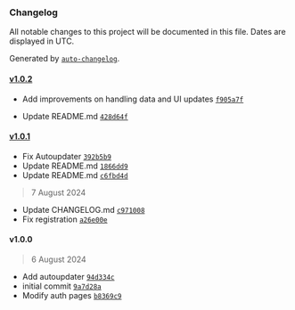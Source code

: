 ### Changelog

All notable changes to this project will be documented in this file. Dates are displayed in UTC.

Generated by [`auto-changelog`](https://github.com/CookPete/auto-changelog).

#### [v1.0.2](https://github.com/aminosyangtti/keeping-tabs/compare/v1.0.1...v1.0.2)

- Add improvements on handling data and UI updates [`f905a7f`](https://github.com/aminosyangtti/keeping-tabs/commit/f905a7f7cc712401c14a4b32ff540dbb58b99ce7)

- Update README.md [`428d64f`](https://github.com/aminosyangtti/keeping-tabs/commit/428d64f1d3c559c20a98fd942eb64691dfe28182)

#### [v1.0.1](https://github.com/aminosyangtti/keeping-tabs/compare/v1.0.0...v1.0.1)

- Fix Autoupdater [`392b5b9`](https://github.com/aminosyangtti/keeping-tabs/commit/392b5b9b43f028dd6f00e4080be6f854df2ff79f)
- Update README.md [`1866dd9`](https://github.com/aminosyangtti/keeping-tabs/commit/1866dd9e8c00b02eaaede4658cf93d957cca8d31)
- Update README.md [`c6fbd4d`](https://github.com/aminosyangtti/keeping-tabs/commit/c6fbd4db3046190beb2c053eae4f5c29a401a939)

> 7 August 2024

- Update CHANGELOG.md [`c971008`](https://github.com/aminosyangtti/keeping-tabs/commit/c971008f375ce7a1e8d0b0b2eca9123e74451143)
- Fix registration [`a26e00e`](https://github.com/aminosyangtti/keeping-tabs/commit/a26e00efce62c7bd43def7f5a7e245d22adec637)

#### v1.0.0

> 6 August 2024

- Add autoupdater [`94d334c`](https://github.com/aminosyangtti/keeping-tabs/commit/94d334cb0ea63347b188ab5e211aac2dd8b0e7c5)
- initial commit [`9a7d28a`](https://github.com/aminosyangtti/keeping-tabs/commit/9a7d28aa536c77bb7325134c8ca6d466d7bcb799)
- Modify auth pages [`b8369c9`](https://github.com/aminosyangtti/keeping-tabs/commit/b8369c944d2091a2a1886e78c78106a145e63834)
